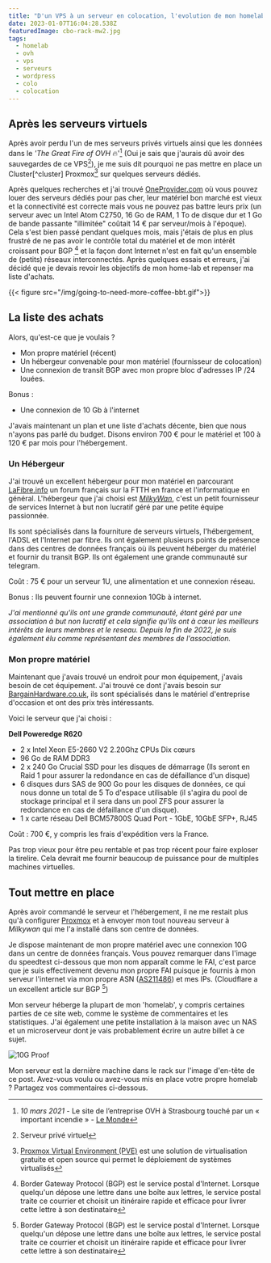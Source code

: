 ```yaml
---
title: "D'un VPS à un serveur en colocation, l'evolution de mon homelab - Partie 2"
date: 2023-01-07T16:04:28.538Z
featuredImage: cbo-rack-mw2.jpg
tags:
  - homelab
  - ovh
  - vps
  - serveurs
  - wordpress
  - colo
  - colocation
---
```

## Après les serveurs virtuels

Après avoir perdu l'un de mes serveurs privés virtuels ainsi que les données dans le _'The Great Fire of OVH_ :fire:'[^ovhfire] (Oui je sais que j'aurais dû avoir des sauvegardes de ce VPS[^vps]), je me suis dit pourquoi ne pas mettre en place un Cluster[^cluster] Proxmox[^pve] sur quelques serveurs dédiés. 

Après quelques recherches et j'ai trouvé [OneProvider.com](https://oneprovider.com) où vous pouvez louer des serveurs dédiés pour pas cher, leur matériel bon marché est vieux et la connectivité est correcte mais vous ne pouvez pas battre leurs prix (un serveur avec un Intel Atom C2750, 16 Go de RAM, 1 To de disque dur et 1 Go de bande passante "illimitée" coûtait 14 € par serveur/mois à l'époque). Cela s'est bien passé pendant quelques mois, mais j'étais de plus en plus frustré de ne pas avoir le contrôle total du matériel et de mon intérêt croissant pour BGP [^bgp] et la façon dont Internet n'est en fait qu'un ensemble de (petits) réseaux interconnectés. Après quelques essais et erreurs, j'ai décidé que je devais revoir les objectifs de mon home-lab et repenser ma liste d'achats.

{{< figure src="/img/going-to-need-more-coffee-bbt.gif">}}

## La liste des achats

Alors, qu'est-ce que je voulais ?
- Mon propre matériel (récent)
- Un hébergeur convenable pour mon matériel (fournisseur de colocation)
- Une connexion de transit BGP avec mon propre bloc d'adresses IP /24 louées.
  
Bonus :
- Une connexion de 10 Gb à l'internet

J'avais maintenant un plan et une liste d'achats décente, bien que nous n'ayons pas parlé du budget. Disons environ 700 € pour le matériel et 100 à 120 € par mois pour l'hébergement.

### Un Hébergeur

J'ai trouvé un excellent hébergeur pour mon matériel en parcourant [LaFibre.info](https://lafibre.info/) un forum français sur la FTTH en france et l'informatique en général. L'hébergeur que j'ai choisi est [*MilkyWan*](https://milkywan.fr), c'est un petit fournisseur de services Internet à but non lucratif géré par une petite équipe passionnée. 

Ils sont spécialisés dans la fourniture de serveurs virtuels, l'hébergement, l'ADSL et l'Internet par fibre. Ils ont également plusieurs points de présence dans des centres de données français où ils peuvent héberger du matériel et fournir du transit BGP. Ils ont également une grande communauté sur telegram.

Coût : 75 € pour un serveur 1U, une alimentation et une connexion réseau.

Bonus : Ils peuvent fournir une connexion 10Gb à internet.

_J'ai mentionné qu'ils ont une grande communauté, étant géré par une association à but non lucratif et cela signifie qu'ils ont à cœur les meilleurs intérêts de leurs membres et le reseau. Depuis la fin de 2022, je suis également élu comme représentant des membres de l'association._

### Mon propre matériel

Maintenant que j'avais trouvé un endroit pour mon équipement, j'avais besoin de cet équipement. J'ai trouvé ce dont j'avais besoin sur [BargainHardware.co.uk](https://www.bargainhardware.co.uk/), ils sont spécialisés dans le matériel d'entreprise d'occasion et ont des prix très intéressants.

Voici le serveur que j'ai choisi :

**Dell Poweredge R620**
- 2 x Intel Xeon E5-2660 V2 2.20Ghz CPUs Dix cœurs
- 96 Go de RAM DDR3
- 2 x 240 Go Crucial SSD pour les disques de démarrage (Ils seront en Raid 1 pour assurer la redondance en cas de défaillance d'un disque)
- 6 disques durs SAS de 900 Go pour les disques de données, ce qui nous donne un total de 5 To d'espace utilisable (il s'agira du pool de stockage principal et il sera dans un pool ZFS pour assurer la redondance en cas de défaillance d'un disque).
- 1 x carte réseau Dell BCM57800S Quad Port - 1GbE, 10GbE SFP+, RJ45

Coût : 700 €, y compris les frais d'expédition vers la France.

Pas trop vieux pour être peu rentable et pas trop récent pour faire exploser la tirelire. Cela devrait me fournir beaucoup de puissance pour de multiples machines virtuelles.

## Tout mettre en place

Après avoir commandé le serveur et l'hébergement, il ne me restait plus qu'à configurer [Proxmox](https://www.proxmox.com) et à envoyer mon tout nouveau serveur à *Milkywan* qui me l'a installé dans son centre de données. 

Je dispose maintenant de mon propre matériel avec une connexion 10G dans un centre de données français. Vous pouvez remarquer dans l'image du speedtest ci-dessous que mon nom apparaît comme le FAI, c'est parce que je suis effectivement devenu mon propre FAI puisque je fournis à mon serveur l'internet via mon propre ASN ([AS211486](https://bgp.he.net/AS211486)) et mes IPs. (Cloudflare a un excellent article sur BGP [^bgp])

Mon serveur héberge la plupart de mon 'homelab', y compris certaines parties de ce site web, comme le système de commentaires et les statistiques. J'ai également une petite installation à la maison avec un NAS et un microserveur dont je vais probablement écrire un autre billet à ce sujet.

![10G Proof](https://www.speedtest.net/result/c/bca2e66f-818f-413c-9ac0-01f538aaf561.png "Presque 10G mais c'est une autre histoire")

Mon serveur est la dernière machine dans le rack sur l'image d'en-tête de ce post. Avez-vous voulu ou avez-vous mis en place votre propre homelab ? Partagez vos commentaires ci-dessous.

[^vps]: Serveur privé virtuel
[^ovhfire]: *10 mars 2021* - Le site de l’entreprise OVH à Strasbourg touché par un « important incendie » - [Le Monde](https://www.lemonde.fr/societe/article/2021/03/10/a-strasbourg-un-important-incendie-sur-le-site-de-l-entreprise-ovh-classe-seveso_6072548_3224.html)
[^pve]: [Proxmox Virtual Environment (PVE)](https://www.proxmox.com) est une solution de virtualisation gratuite et open source qui permet le déploiement de systèmes virtualisés
[^bgp]: Border Gateway Protocol (BGP) est le service postal d'Internet. Lorsque quelqu'un dépose une lettre dans une boîte aux lettres, le service postal traite ce courrier et choisit un itinéraire rapide et efficace pour livrer cette lettre à son destinataire